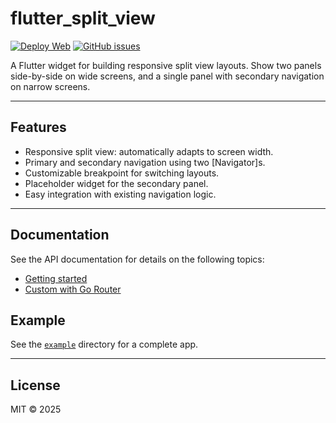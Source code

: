 # flutter_split_view

[![Deploy Web](https://github.com/dyno-nexsoft/flutter_split_view/actions/workflows/deploy_web.yml/badge.svg)](https://github.com/dyno-nexsoft/flutter_split_view/actions/workflows/deploy_web.yml)
[![GitHub issues](https://img.shields.io/github/issues/dyno-nexsoft/flutter_split_view.svg)](https://github.com/dyno-nexsoft/flutter_split_view/issues)

A Flutter widget for building responsive split view layouts. Show two panels side-by-side on wide screens, and a single panel with secondary navigation on narrow screens.

---

## Features

- Responsive split view: automatically adapts to screen width.
- Primary and secondary navigation using two [Navigator]s.
- Customizable breakpoint for switching layouts.
- Placeholder widget for the secondary panel.
- Easy integration with existing navigation logic.

---

## Documentation

See the API documentation for details on the following topics:

- [Getting started](doc/get-started.md)
- [Custom with Go Router](example/lib/main_with_go_router.dart#L84)

## Example

See the [`example`](example) directory for a complete app.

---

## License

MIT © 2025
